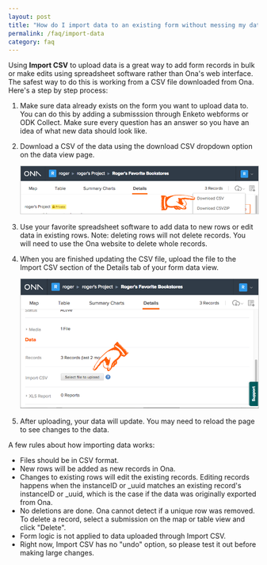 ```yaml
---
layout: post
title: "How do I import data to an existing form without messing my data up?"
permalink: /faq/import-data
category: faq
---
```


Using **Import CSV** to upload data is a great way to add form records in bulk or make edits using spreadsheet software rather than Ona's web interface. The safest way to do this is working from a CSV file downloaded from Ona. Here's a step by step process:

1. Make sure data already exists on the form you want to upload data to. You can do this by adding a submisssion through Enketo webforms or ODK Collect. Make sure every question has an answer so you have an idea of what new data should look like.

2. Download a CSV of the data using the download CSV dropdown option on the data view page.

    <img src="/content/screenshots/faq_upload_csv_01.png" width="568px" style="border: 1px solid #cccccc;">

3. Use your favorite spreadsheet software to add data to new rows or edit data in existing rows. Note: deleting rows will not delete records. You will need to use the Ona website to delete whole records.

4. When you are finished updating the CSV file, upload the file to the Import CSV section of the Details tab of your form data view.

    <img src="/content/screenshots/faq_upload_csv_02.png" width="568px" style="border: 1px solid #cccccc;">

5. After uploading, your data will update. You may need to reload the page to see changes to the data.

A few rules about how importing data works:

* Files should be in CSV format.
* New rows will be added as new records in Ona.
* Changes to existing rows will edit the existing records. Editing records happens when the instanceID or _uuid matches an existing record's instanceID or _uuid, which is the case if the data was originally exported from Ona.
* No deletions are done. Ona cannot detect if a unique row was removed. To delete a record, select a submission on the map or table view and click "Delete".
* Form logic is not applied to data uploaded through Import CSV.
* Right now, Import CSV has no "undo" option, so please test it out before making large changes.